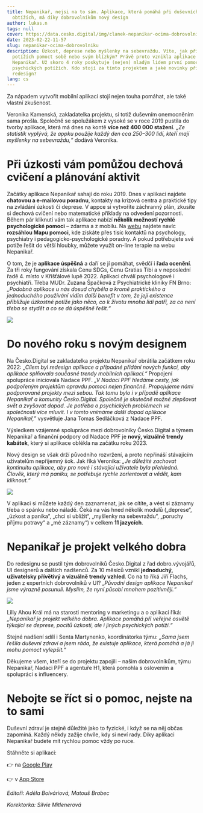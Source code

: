 ```yaml
---
title: Nepanikař, nejsi na to sám. Aplikace, která pomáhá při duševních
  obtížích, má díky dobrovolníkům nový design
author: lukas.n
tags: null
cover: https://data.cesko.digital/img/clanek-nepanikar-ocima-dobrovolniku/nepanikar-ocima-dobrovolniku.png
date: 2023-02-22-11-57
slug: nepanikar-ocima-dobrovolniku
description: Úzkost, deprese nebo myšlenky na sebevraždu. Víte, jak při těchto
  potížích pomoct sobě nebo svým blízkým? Právě proto vznikla aplikace
  Nepanikař. Už skoro 4 roky poskytuje (nejen) mladým lidem první pomoc při
  psychických potížích. Kdo stojí za tímto projektem a jaké novinky přináší
  redesign?
lang: cs
---
```

Za nápadem vytvořit mobilní aplikaci stojí nejen touha pomáhat, ale také vlastní zkušenost.

Veronika Kamenská, zakladatelka projektu, si totiž duševním onemocněním sama prošla. Společně se spolužákem z vysoké se v roce 2019 pustila do tvorby aplikace, která má dnes na kontě **více než 400 000 stažení**. *„Ze statistik vyplývá, že appku použije každý den cca 250–300 lidí, kteří mají myšlenky na sebevraždu,“* dodává Veronika.

# Při úzkosti vám pomůžou dechová cvičení a plánování aktivit 

Začátky aplikace Nepanikař sahají do roku 2019. Dnes v aplikaci najdete **chatovou a e-mailovou poradnu**, kontakty na krizová centra a praktické tipy na zvládání úzkosti či deprese. V appce si vytvoříte záchranný plán, zkusíte si dechová cvičení nebo matematické příklady na odvedení pozornosti. Během pár kliknutí vám tak aplikace nabízí **několik možností rychlé psychologické pomoci** – zdarma a z mobilu. Na [webu](https://nepanikar.eu/) najdete navíc **rozsáhlou Mapu pomoci**, kde získáte přes tisíc kontaktů na psychology, psychiatry i pedagogicko-psychologické poradny. A pokud potřebujete své potíže řešit do větší hloubky, můžete využít on-line terapie na webu Nepanikař. 

O tom, že je **aplikace úspěšná** a daří se jí pomáhat, svědčí i **řada ocenění**. Za tři roky fungování získala Cenu SDGs, Cenu Gratias Tibi a v neposlední řadě 4. místo v Křišťálové lupě 2022. Aplikaci chválí psychologové i psychiatři. Třeba MUDr. Zuzana Špačková z Psychiatrické kliniky FN Brno: *„Podobná aplikace u nás dosud chyběla a kromě praktického a jednoduchého používání vidím další benefit v tom, že její existence přibližuje úzkostné potíže jako něco, co k životu mnoha lidí patří, za co není třeba se stydět a co se dá úspěšně řešit.“*

![](https://lh5.googleusercontent.com/ygYaswDRKWBcpDxYtFeyeWM--oOURDVdSn5zWwBmpsKSTrVT9w2HbLsgxPaKEZ_XinQQECd7yjTDn2wXUCaWphOCSOCefzwWSfYqpnXWo_v3uiA5gT2MGpAl7IgZh-PxPU2oxRnLffU2K_y5fXXA7A0)

# Do nového roku s novým designem

Na Česko.Digital se zakladatelka projektu Nepanikař obrátila začátkem roku 2022: *„Cílem byl redesign aplikace a případné přidání nových funkcí, aby aplikace splňovala současné trendy mobilních aplikací.“* Propojení spolupráce iniciovala Nadace PPF. *„V Nadaci PPF hledáme cesty, jak podpořeným projektům opravdu pomoci nejen finančně. Propojujeme námi podporované projekty mezi sebou. Tak tomu bylo i v případě aplikace Nepanikař a komunity Česko.Digital. Společně je skutečně možné zlepšovat svět a zvyšovat dopad. Je potřeba o psychických problémech ve společnosti více mluvit. I v tomto vnímáme další dopad aplikace Nepanikař,”* vysvětluje Jana Tomas Sedláčková z Nadace PPF.

Výsledkem vzájemné spolupráce mezi dobrovolníky Česko.Digital a týmem Nepanikař a finanční podpory od Nadace PPF je **nový, vizuálně trendy kabátek**, který si aplikace oblékla na začátku roku 2023. 

Nový design se však drží původního rozvržení, a proto nepřináší stávajícím uživatelům nepříjemný šok. Jak říká Veronika: *„Je důležité zachovat kontinuitu aplikace, aby pro nové i stávající uživatele byla přehledná. Člověk, který má paniku, se potřebuje rychle zorientovat a vědět, kam kliknout.“* 

![](https://lh4.googleusercontent.com/UuzRXWatU7sRDHV5GIocrv14Y8c6QUHtGUupsHtAQOQpYHp0Cfhrw2R4TGeRU2312cFuPwFTxpLEbSGE-y5Vrqlqx75PwTBusrndyaWiJH_QmkAeYLROdTa4FYXHH0yBH-xp66ayAoU9t0VM1VFpIDk)

V aplikaci si můžete každý den zaznamenat, jak se cítíte, a vést si záznamy třeba o spánku nebo náladě. Čeká na vás hned několik modulů („deprese“, „úzkost a panika“, „chci si ublížit“, „myšlenky na sebevraždu“, „poruchy příjmu potravy“ a „mé záznamy“) v celkem **11 jazycích**.

# Nepanikař je projekt velkého dobra

Do redesignu se pustil tým dobrovolníků Česko.Digital z řad dobro.vývojářů, UI designerů a dalších nadšenců. Za 10 měsíců vznikl **jednoduchý, uživatelsky přívětivý a vizuálně trendy vzhled**. Co na to říká Jiří Flachs, jeden z expertních dobrovolníků v UI? „*Původní design aplikace Nepanikař jsme výrazně posunuli. Myslím, že nyní působí mnohem pozitivněji.“*

![](https://lh5.googleusercontent.com/uYZsC8vSMpyzUdPqiNS3Edom1G28ynKBl7VV2QiKba-MG2FVx8NKu-DtzsrQPWdcGUiLiPPM8L5l3pTBkMof1_aKJXdzInz94VApQmMuWbC-1MGQe8LBilYUJnPxsAeWexBxjp9ykTOGniZAOELqWC0)

Lilly Ahou Král má na starosti mentoring v marketingu a o aplikaci říká: *„Nepanikař je projekt velkého dobra. Aplikace pomáhá při veřejné osvětě týkající se deprese, pocitů úzkosti, ale i jiných psychických potíží.“*

Stejné nadšení sdílí i Senta Martynenko, koordinátorka týmu: *„Sama jsem řešila duševní zdraví a jsem ráda, že existuje aplikace, která pomáhá a já ji mohu pomoct vylepšit.“*

Děkujeme všem, kteří se do projektu zapojili – našim dobrovolníkům, týmu Nepanikař, Nadaci PPF a agentuře H1, která pomohla s oslovením a spolupráci s influencery.

# Nebojte se říct si o pomoc, nejste na to sami

Duševní zdraví je stejně důležité jako to fyzické, i když se na něj občas zapomíná. Každý někdy zažije chvíle, kdy si neví rady. Díky aplikaci Nepanikař budete mít rychlou pomoc vždy po ruce. 

Stáhněte si aplikaci:

👉 na [Google Play](https://play.google.com/store/apps/details?id=org.dontpanic) 

👉 v [App Store](https://apps.apple.com/cz/app/nepanika%C5%99/id1459513911?l=cs)

*Editoři: Adéla Bolváriová, Matouš Brabec*

*Korektorka: Silvie Mitlenerová*